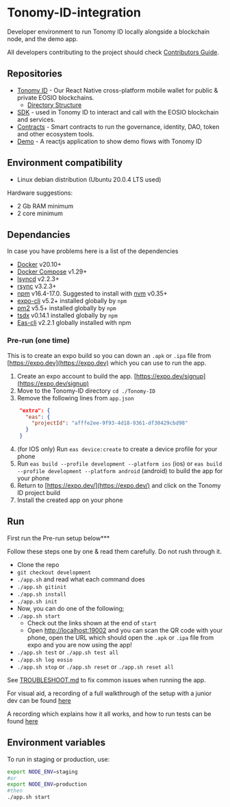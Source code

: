 # Tonomy-ID-integration

Developer environment to run Tonomy ID locally alongside a blockchain node, and the demo app.

All developers contributing to the project should check [Contributors Guide](./CONTRIBUTING.md).

## Repositories

- [Tonomy ID](https://github.com/Tonomy-Foundation/Tonomy-ID) - Our React Native cross-platform mobile wallet for public & private EOSIO blockchains.
  - [Directory Structure](https://learn.habilelabs.io/best-folder-structure-for-react-native-project-a46405bdba7)
- [SDK](https://github.com/Tonomy-Foundation/Tonomy-ID-SDK) - used in Tonomy ID to interact and call with the EOSIO blockchain and services.
- [Contracts](https://github.com/Tonomy-Foundation/Tonomy-Contracts) - Smart contracts to run the governance, identity, DAO, token and other ecosystem tools.
- [Demo](https://github.com/Tonomy-Foundation/Tonomy-ID-Demo) - A reactjs application to show demo flows with Tonomy ID

## Environment compatibility

- Linux debian distribution (Ubuntu 20.0.4 LTS used)

Hardware suggestions:

- 2 Gb RAM minimum
- 2 core minimum

## Dependancies

In case you have problems here is a list of the dependencies

- [Docker](http://docs.docker.com) v20.10+
- [Docker Compose](http://docs.docker.com/compose/) v1.29+
- [lsyncd](https://github.com/lsyncd/lsyncd) v2.2.3+
- [rsync](https://rsync.samba.org/) v3.2.3+
- [npm](https://www.npmjs.com/) v16.4-17.0. Suggested to install with [nvm](https://github.com/nvm-sh/nvm) v0.35+
- [expo-cli](https://expo.dev/) v5.2+ installed globally by `npm`
- [pm2](https://pm2.io) v5.5+ installed globally by `npm`
- [tsdx](https://tsdx.io) v0.14.1 installed globally by `npm`
- [Eas-cli](https://docs.expo.dev/workflow/expo-cli/) v2.2.1 globally installed with npm

### Pre-run (one time)

This is to create an expo build so you can down an `.apk` or `.ipa` file from [https://expo.dev](https://expo.dev) which you can use to run the app.

1. Create an expo account to build the app. [https://expo.dev/signup](https://expo.dev/signup)
2. Move to the Tonomy-ID directory `cd ./Tonomy-ID`
3. Remove the following lines from `app.json`

```json
    "extra": {
      "eas": {
        "projectId": "afffe2ee-9f93-4d18-9361-df30429cbd98"
      }
    }
```

4. (for IOS only) Run `eas device:create` to create a device profile for your phone
5. Run `eas build --profile development --platform ios` (ios) or `eas build --profile development --platform android` (android) to build the app for your phone
6. Return to [https://expo.dev/](https://expo.dev/) and click on the Tonomy ID project build
7. Install the created app on your phone

## Run

First run the Pre-run setup below***

Follow these steps one by one & read them carefully. Do not rush through it.

- Clone the repo
- `git checkout development`
- `./app.sh` and read what each command does
- `./app.sh gitinit`
- `./app.sh install`
- `./app.sh init`
- Now, you can do one of the following;
- `./app.sh start`
  - Check out the links shown at the end of `start`
  - Open [http://localhost:19002](http://localhost:19002) and you can scan the QR code with your phone, open the URL which should open the `.apk` or `.ipa` file from expo and you are now using the app!
- `./app.sh test` or `./app.sh test all`
- `./app.sh log eosio`
- `./app.sh stop` or `./app.sh reset` or `./app.sh reset all`

See [TROUBLESHOOT.md](./TROUBLESHOOT.md) to fix common issues when running the app.

For visual aid, a recording of a full walkthrough of the setup with a junior dev can be found [here](https://www.loom.com/share/f44be75ce80044a08a73c53ea64a3afd)

A recording which explains how it all works, and how to run tests can be found [here](https://www.loom.com/share/8566b834759742309ebc96c74e955767)

## Environment variables

To run in staging or production, use:

```bash
export NODE_ENV=staging
#or
export NODE_ENV=production
#then
./app.sh start
```
